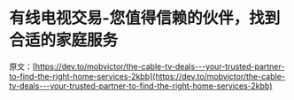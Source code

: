 # 有线电视交易-您值得信赖的伙伴，找到合适的家庭服务

原文：[https://dev.to/mobvictor/the-cable-tv-deals---your-trusted-partner-to-find-the-right-home-services-2kbb](https://dev.to/mobvictor/the-cable-tv-deals---your-trusted-partner-to-find-the-right-home-services-2kbb)